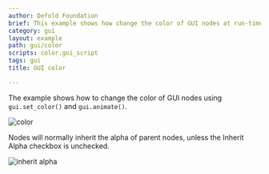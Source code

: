 ```yaml
---
author: Defold Foundation
brief: This example shows how change the color of GUI nodes at run-time
category: gui
layout: example
path: gui/color
scripts: color.gui_script
tags: gui
title: GUI color

---
```


The example shows how to change the color of GUI nodes using `gui.set_color()` and `gui.animate()`.

![color](color1.png)

Nodes will normally inherit the alpha of parent nodes, unless the Inherit Alpha checkbox is unchecked.

![inherit alpha](color2.png)